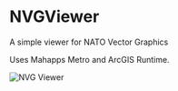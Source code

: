 # NVGViewer
A simple viewer for NATO Vector Graphics

Uses Mahapps Metro and ArcGIS Runtime.

![NVG Viewer](https://cloud.githubusercontent.com/assets/921231/16895413/99665afc-4b75-11e6-9e9a-5be1617f7c32.png)

